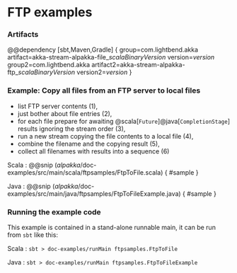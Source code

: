 # FTP examples

### Artifacts

@@dependency [sbt,Maven,Gradle] {
  group=com.lightbend.akka
  artifact=akka-stream-alpakka-file_$scalaBinaryVersion$
  version=$version$
  group2=com.lightbend.akka
  artifact2=akka-stream-alpakka-ftp_$scalaBinaryVersion$
  version2=$version$
}

### Example: Copy all files from an FTP server to local files

- list FTP server contents (1),
- just bother about file entries (2),
- for each file prepare for awaiting @scala[`Future`]@java[`CompletionStage`] results ignoring the stream order (3),
- run a new stream copying the file contents to a local file (4),
- combine the filename and the copying result (5),
- collect all filenames with results into a sequence (6)

Scala
: @@snip ($alpakka$/doc-examples/src/main/scala/ftpsamples/FtpToFile.scala) { #sample }

Java
: @@snip ($alpakka$/doc-examples/src/main/java/ftpsamples/FtpToFileExample.java) { #sample }

### Running the example code

This example is contained in a stand-alone runnable main, it can be run
 from `sbt` like this:
 

Scala
:   ```
    sbt
    > doc-examples/runMain ftpsamples.FtpToFile
    ```

Java
:   ```
    sbt
    > doc-examples/runMain ftpsamples.FtpToFileExample
    ```
